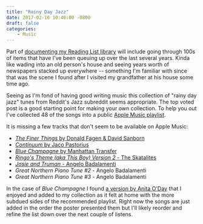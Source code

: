 ```yaml
---
title: "Rainy Day Jazz"
date: 2017-02-16 10:46:00 -0800
draft: false
categories:
    - Music
---
```


Part of [documenting my Reading List library][2] will include going through 100s of items that have I've been queuing up over the last several years. Kinda like wading into an old person's house and seeing years worth of newspapers stacked up everywhere -- something I'm familiar with since that was the scene I found after I visited my grandfather at his house some time ago. 

Seeing as I'm fond of having good writing music this collection of "rainy day jazz" tunes from Reddit's Jazz subreddit seems appropriate. The top voted post is a good starting point for making your own collection. To help you out I've collected 48 of the songs into a public [Apple Music playlist][9].

It is missing a few tracks that don't seem to be available on Apple Music:

* [_The Finer Things_ by Donald Fagen & David Sanborn][3]
* [_Continuum_ by Jaco Pastorius][4]
* [_Blue Champagne_ by Manhattan Transfer][5] 
* [_Ringo's Theme (aka This Boy) Version 2_ - The Skatalites][7]
* [_Josie and Truman_ - Angelo Badalamenti][8]
* _Great Northern Piano Tune #2_ - Angelo Badalamenti
* _Great Northern Piano Tune #3_ - Angelo Badalamenti

In the case of _Blue Champagne_ I found [a version by Anita O'Day][6] that I enjoyed and added to my collection as it felt at home with the more subdued sides of the recommended playlist. Right now the songs are just added in the order the poster presented them but I'll likely reorder and refine the list down over the next couple of listens.

[1]: https://www.reddit.com/r/Jazz/comments/11ijhv/what_are_some_of_your_slow_quiet_rainyday_weekend/
[2]: /2017/02/14/what-is-pndt
[3]: https://www.youtube.com/watch?v=8Bgy9yn8UQc&feature=youtube_gdata_player
[4]: https://www.youtube.com/watch?v=VY_tScCrRdc
[5]: https://www.youtube.com/watch?v=_mGz5x_HiIU
[6]: https://geo.itunes.apple.com/us/album/blue-champagne/id7054486?i=7054464&mt=1&app=music&at=1001lqjA
[7]: https://www.youtube.com/watch?v=oC-0NdVQ9FI
[8]: https://www.youtube.com/watch?v=99szYFcL4wE
[9]: https://itunes.apple.com/us/playlist/rainy-day-jazz/idpl.3f64274989fd4e5780183c625626ced0?mt=1&app=music&at=1001lqjA
